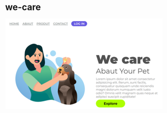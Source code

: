 # we-care
<img src="https://github.com/limareistiago/we-care1/blob/master/img/we%20care.png?raw=true"/>
     
